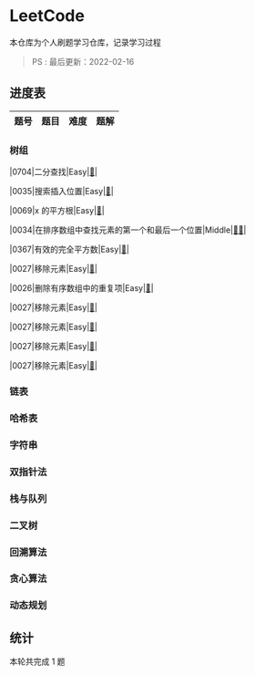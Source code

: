 # LeetCode

本仓库为个人刷题学习仓库，记录学习过程
> PS : 最后更新：2022-02-16

## 进度表

|题号|题目|难度|题解|
|:-:|----|----|:-:|

### 树组

|0704|二分查找|Easy|[🎉](https://github.com/huanghuiqiang/Algorithm/blob/main/TS/0704E-BinarySearch.ts)|

|0035|搜索插入位置|Easy|[🎉](https://github.com/huanghuiqiang/Algorithm/blob/main/TS/0035E-SearchInsertPosition.ts)|

|0069|x 的平方根|Easy|[🎉](https://github.com/huanghuiqiang/Algorithm/blob/main/TS/0069E-Sqrt(x).ts)|

|0034|在排序数组中查找元素的第一个和最后一个位置|Middle|[🎉🎉](https://github.com/huanghuiqiang/Algorithm/blob/main/TS/0034M-Find-First-and-Last-Position-of-Element-in-Sorted-Array.ts)|

|0367|有效的完全平方数|Easy|[🎉](https://github.com/huanghuiqiang/Algorithm/blob/main/TS/0367M-ValidPerfectSquare.ts)|

|0027|移除元素|Easy|[🎉](https://github.com/huanghuiqiang/Algorithm/blob/main/TS/0027-removeElement.ts)|

|0026|删除有序数组中的重复项|Easy|[🎉](https://github.com/huanghuiqiang/Algorithm/blob/main/TS/0026-removeDuplicates.ts)|

|0027|移除元素|Easy|[🎉](https://github.com/huanghuiqiang/Algorithm/blob/main/TS/0027-removeElement.ts)|

|0027|移除元素|Easy|[🎉](https://github.com/huanghuiqiang/Algorithm/blob/main/TS/0027-removeElement.ts)|

|0027|移除元素|Easy|[🎉](https://github.com/huanghuiqiang/Algorithm/blob/main/TS/0027-removeElement.ts)|

|0027|移除元素|Easy|[🎉](https://github.com/huanghuiqiang/Algorithm/blob/main/TS/0027-removeElement.ts)|



### 链表

### 哈希表

### 字符串

### 双指针法

### 栈与队列

### 二叉树

### 回溯算法

### 贪心算法

### 动态规划

## 统计

本轮共完成 1 题
